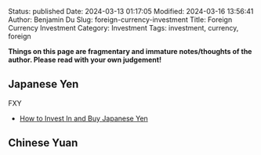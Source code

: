 Status: published
Date: 2024-03-13 01:17:05
Modified: 2024-03-16 13:56:41
Author: Benjamin Du
Slug: foreign-currency-investment
Title: Foreign Currency Investment
Category: Investment
Tags: investment, currency, foreign

**Things on this page are fragmentary and immature notes/thoughts of the author. Please read with your own judgement!**

## Japanese Yen

FXY

- [How to Invest In and Buy Japanese Yen](https://www.thebalancemoney.com/japan-s-currency-how-to-invest-in-and-buy-japanese-yen-1978921#:~:text=The%20easiest%20way%20for%20international,bonds%20of%20Japanese%2Downed%20companies.)


## Chinese Yuan
